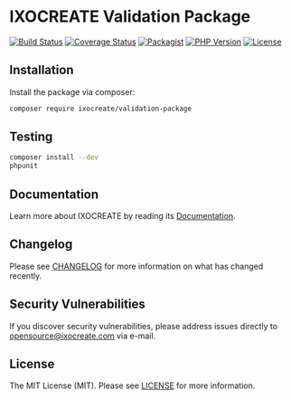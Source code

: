 # IXOCREATE Validation Package

[![Build Status](https://travis-ci.com/ixocreate/validation-package.svg?branch=master)](https://travis-ci.com/ixocreate/validation-package)
[![Coverage Status](https://coveralls.io/repos/github/ixocreate/validation-package/badge.svg?branch=develop)](https://coveralls.io/github/ixocreate/validation-package?branch=develop)
[![Packagist](https://img.shields.io/packagist/v/ixocreate/validation-package.svg)](https://packagist.org/packages/ixocreate/validation-package)
[![PHP Version](https://img.shields.io/packagist/php-v/ixocreate/validation-package.svg)](https://packagist.org/packages/ixocreate/validation-package)
[![License](https://img.shields.io/github/license/ixocreate/validation-package.svg)](LICENSE)

## Installation

Install the package via composer:

```sh
composer require ixocreate/validation-package
```

## Testing

```sh
composer install --dev
phpunit
```

## Documentation

Learn more about IXOCREATE by reading its [Documentation](https://ixocreate.github.io/).

## Changelog

Please see [CHANGELOG](CHANGELOG.md) for more information on what has changed recently.

## Security Vulnerabilities

If you discover security vulnerabilities, please address issues directly to opensource@ixocreate.com via e-mail.

## License

The MIT License (MIT). Please see [LICENSE](LICENSE) for more information.
